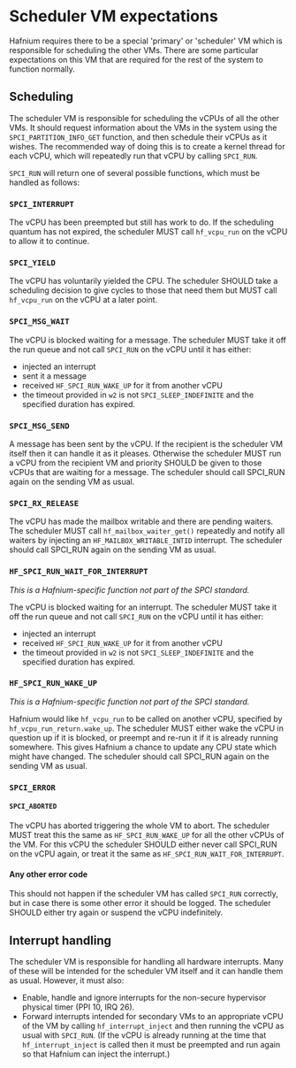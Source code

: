 # Scheduler VM expectations

Hafnium requires there to be a special 'primary' or 'scheduler' VM which is
responsible for scheduling the other VMs. There are some particular expectations
on this VM that are required for the rest of the system to function normally.

## Scheduling

The scheduler VM is responsible for scheduling the vCPUs of all the other VMs.
It should request information about the VMs in the system using the
`SPCI_PARTITION_INFO_GET` function, and then schedule their vCPUs as it wishes.
The recommended way of doing this is to create a kernel thread for each vCPU,
which will repeatedly run that vCPU by calling `SPCI_RUN`.

`SPCI_RUN` will return one of several possible functions, which must be handled
as follows:

### `SPCI_INTERRUPT`

The vCPU has been preempted but still has work to do. If the scheduling quantum
has not expired, the scheduler MUST call `hf_vcpu_run` on the vCPU to allow it
to continue.

### `SPCI_YIELD`

The vCPU has voluntarily yielded the CPU. The scheduler SHOULD take a scheduling
decision to give cycles to those that need them but MUST call `hf_vcpu_run` on
the vCPU at a later point.

### `SPCI_MSG_WAIT`

The vCPU is blocked waiting for a message. The scheduler MUST take it off the
run queue and not call `SPCI_RUN` on the vCPU until it has either:

*   injected an interrupt
*   sent it a message
*   received `HF_SPCI_RUN_WAKE_UP` for it from another vCPU
*   the timeout provided in `w2` is not `SPCI_SLEEP_INDEFINITE` and the
    specified duration has expired.

### `SPCI_MSG_SEND`

A message has been sent by the vCPU. If the recipient is the scheduler VM itself
then it can handle it as it pleases. Otherwise the scheduler MUST run a vCPU
from the recipient VM and priority SHOULD be given to those vCPUs that are
waiting for a message. The scheduler should call SPCI_RUN again on the sending
VM as usual.

### `SPCI_RX_RELEASE`

The vCPU has made the mailbox writable and there are pending waiters. The
scheduler MUST call `hf_mailbox_waiter_get()` repeatedly and notify all waiters
by injecting an `HF_MAILBOX_WRITABLE_INTID` interrupt. The scheduler should call
SPCI_RUN again on the sending VM as usual.

### `HF_SPCI_RUN_WAIT_FOR_INTERRUPT`

_This is a Hafnium-specific function not part of the SPCI standard._

The vCPU is blocked waiting for an interrupt. The scheduler MUST take it off the
run queue and not call `SPCI_RUN` on the vCPU until it has either:

*   injected an interrupt
*   received `HF_SPCI_RUN_WAKE_UP` for it from another vCPU
*   the timeout provided in `w2` is not `SPCI_SLEEP_INDEFINITE` and the
    specified duration has expired.

### `HF_SPCI_RUN_WAKE_UP`

_This is a Hafnium-specific function not part of the SPCI standard._

Hafnium would like `hf_vcpu_run` to be called on another vCPU, specified by
`hf_vcpu_run_return.wake_up`. The scheduler MUST either wake the vCPU in
question up if it is blocked, or preempt and re-run it if it is already running
somewhere. This gives Hafnium a chance to update any CPU state which might have
changed. The scheduler should call SPCI_RUN again on the sending VM as usual.

### `SPCI_ERROR`

#### `SPCI_ABORTED`

The vCPU has aborted triggering the whole VM to abort. The scheduler MUST treat
this the same as `HF_SPCI_RUN_WAKE_UP` for all the other vCPUs of the VM. For
this vCPU the scheduler SHOULD either never call SPCI_RUN on the vCPU again, or
treat it the same as `HF_SPCI_RUN_WAIT_FOR_INTERRUPT`.

#### Any other error code

This should not happen if the scheduler VM has called `SPCI_RUN` correctly, but
in case there is some other error it should be logged. The scheduler SHOULD
either try again or suspend the vCPU indefinitely.

## Interrupt handling

The scheduler VM is responsible for handling all hardware interrupts. Many of
these will be intended for the scheduler VM itself and it can handle them as
usual. However, it must also:

*   Enable, handle and ignore interrupts for the non-secure hypervisor physical
    timer (PPI 10, IRQ 26).
*   Forward interrupts intended for secondary VMs to an appropriate vCPU of the
    VM by calling `hf_interrupt_inject` and then running the vCPU as usual with
    `SPCI_RUN`. (If the vCPU is already running at the time that
    `hf_interrupt_inject` is called then it must be preempted and run again so
    that Hafnium can inject the interrupt.)
